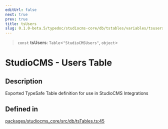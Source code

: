 ```yaml
---
editUrl: false
next: true
prev: true
title: tsUsers
slug: 0.1.0-beta.5/typedoc/studiocms-core/db/tstables/variables/tsusers
---
```


> `const` **tsUsers**: `Table`\<`"StudioCMSUsers"`, `object`>

# StudioCMS - Users Table

## Description

Exported TypeSafe Table definition for use in StudioCMS Integrations

## Defined in

[packages/studiocms\_core/src/db/tsTables.ts:45](https://github.com/astrolicious/studiocms/tree/main/packages/studiocms_core/src/db/tsTables.ts#L45)
